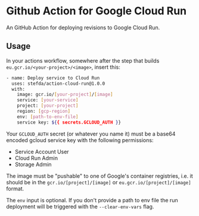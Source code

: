 # Github Action for Google Cloud Run

An GitHub Action for deploying revisions to Google Cloud Run.

## Usage

In your actions workflow, somewhere after the step that builds
`eu.gcr.io/<your-project>/<image>`, insert this:

```bash
- name: Deploy service to Cloud Run
  uses: stefda/action-cloud-run@1.0.0
  with:
    image: gcr.io/[your-project]/[image]
    service: [your-service]
    project: [your-project]
    region: [gcp-region]
    env: [path-to-env-file]
    service key: ${{ secrets.GCLOUD_AUTH }}
```

Your `GCLOUD_AUTH` secret (or whatever you name it) must be a base64 encoded
gcloud service key with the following permissions:
- Service Account User
- Cloud Run Admin
- Storage Admin

The image must be "pushable" to one of Google's container registries, i.e. it
should be in the `gcr.io/[project]/[image]` or `eu.gcr.io/[project]/[image]`
format.

The `env` input is optional. If you don't provide a path to env file the run
deployment will be triggered with the `--clear-env-vars` flag.
